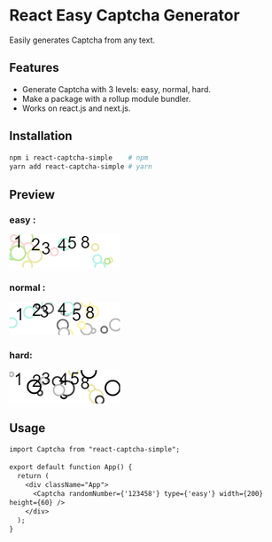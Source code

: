 # React Easy Captcha Generator

Easily generates Captcha from any text.

## Features

- Generate Captcha with 3 levels: easy, normal, hard.
- Make a package with a rollup module bundler.
- Works on react.js and next.js.

## Installation

```bash
npm i react-captcha-simple    # npm
yarn add react-captcha-simple # yarn
```

## Preview

### easy :

![Web](https://github.com/RahilNIT/react-captcha-simple/blob/master/public/easy.jpg?raw=true)

### normal : 

![Web](https://github.com/RahilNIT/react-captcha-simple/blob/master/public/normal.jpg?raw=true)

### hard: 

![Web](https://github.com/RahilNIT/react-captcha-simple/blob/master/public/hard.jpg?raw=true)

## Usage

```tsx
import Captcha from "react-captcha-simple";

export default function App() {
  return (
    <div className="App">
      <Captcha randomNumber={'123458'} type={'easy'} width={200} height={60} />
    </div>
  );
}
```
